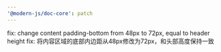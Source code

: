 ```yaml
---
'@modern-js/doc-core': patch
---
```


fix: change content padding-bottom from 48px to 72px, equal to header height
fix: 将内容区域的底部内边距从48px修改为72px，和头部高度保持一致
